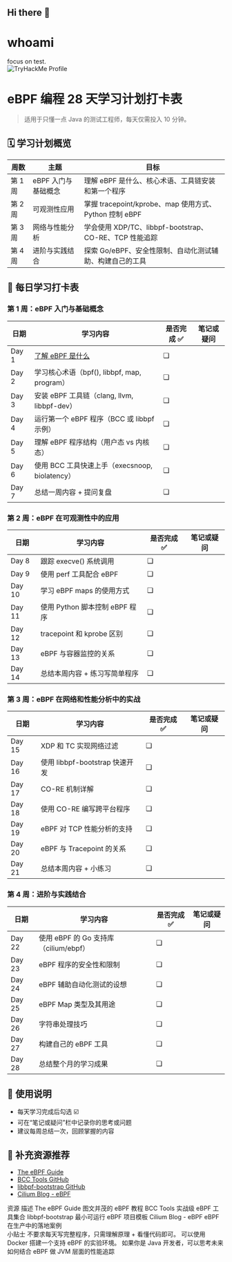 ## Hi there 👋

<!--
**veriyoung/veriyoung** is a ✨ _special_ ✨ repository because its `README.md` (this file) appears on your GitHub profile.

Here are some ideas to get you started:

- 🔭 I’m currently working on ...
- 🌱 I’m currently learning ...
- 👯 I’m looking to collaborate on ...
- 🤔 I’m looking for help with ...
- 💬 Ask me about ...
- 📫 How to reach me: ...
- 😄 Pronouns: ...
- ⚡ Fun fact: ...
-->
# whoami
focus on test.  
![TryHackMe Profile](https://tryhackme-badges.s3.amazonaws.com/VeryYoung.png)  

# eBPF 编程 28 天学习计划打卡表

> 适用于只懂一点 Java 的测试工程师，每天仅需投入 10 分钟。

## 🗓️ 学习计划概览

| 周数 | 主题 | 目标 |
|------|------|------|
| 第 1 周 | eBPF 入门与基础概念 | 理解 eBPF 是什么、核心术语、工具链安装和第一个程序 |
| 第 2 周 | 可观测性应用 | 掌握 tracepoint/kprobe、map 使用方式、Python 控制 eBPF |
| 第 3 周 | 网络与性能分析 | 学会使用 XDP/TC、libbpf-bootstrap、CO-RE、TCP 性能追踪 |
| 第 4 周 | 进阶与实践结合 | 探索 Go/eBPF、安全性限制、自动化测试辅助、构建自己的工具 |

## 📅 每日学习打卡表

### 第 1 周：eBPF 入门与基础概念

| 日期 | 学习内容 | 是否完成 ✅ | 笔记或疑问 |
|------|----------|-------------|--------------|
| Day 1 | [了解 eBPF 是什么](https://ebpf.io/what-is-ebpf/) | ❏ |  |
| Day 2 | 学习核心术语（bpf(), libbpf, map, program） | ❏ |  |
| Day 3 | 安装 eBPF 工具链（clang, llvm, libbpf-dev） | ❏ |  |
| Day 4 | 运行第一个 eBPF 程序（BCC 或 libbpf 示例） | ❏ |  |
| Day 5 | 理解 eBPF 程序结构（用户态 vs 内核态） | ❏ |  |
| Day 6 | 使用 BCC 工具快速上手（execsnoop, biolatency） | ❏ |  |
| Day 7 | 总结一周内容 + 提问复盘 | ❏ |  |

### 第 2 周：eBPF 在可观测性中的应用

| 日期 | 学习内容 | 是否完成 ✅ | 笔记或疑问 |
|------|----------|-------------|--------------|
| Day 8 | 跟踪 execve() 系统调用 | ❏ |  |
| Day 9 | 使用 perf 工具配合 eBPF | ❏ |  |
| Day 10 | 学习 eBPF maps 的使用方式 | ❏ |  |
| Day 11 | 使用 Python 脚本控制 eBPF 程序 | ❏ |  |
| Day 12 | tracepoint 和 kprobe 区别 | ❏ |  |
| Day 13 | eBPF 与容器监控的关系 | ❏ |  |
| Day 14 | 总结本周内容 + 练习写简单程序 | ❏ |  |

### 第 3 周：eBPF 在网络和性能分析中的实战

| 日期 | 学习内容 | 是否完成 ✅ | 笔记或疑问 |
|------|----------|-------------|--------------|
| Day 15 | XDP 和 TC 实现网络过滤 | ❏ |  |
| Day 16 | 使用 libbpf-bootstrap 快速开发 | ❏ |  |
| Day 17 | CO-RE 机制详解 | ❏ |  |
| Day 18 | 使用 CO-RE 编写跨平台程序 | ❏ |  |
| Day 19 | eBPF 对 TCP 性能分析的支持 | ❏ |  |
| Day 20 | eBPF 与 Tracepoint 的关系 | ❏ |  |
| Day 21 | 总结本周内容 + 小练习 | ❏ |  |

### 第 4 周：进阶与实践结合

| 日期 | 学习内容 | 是否完成 ✅ | 笔记或疑问 |
|------|----------|-------------|--------------|
| Day 22 | 使用 eBPF 的 Go 支持库（cilium/ebpf） | ❏ |  |
| Day 23 | eBPF 程序的安全性和限制 | ❏ |  |
| Day 24 | eBPF 辅助自动化测试的设想 | ❏ |  |
| Day 25 | eBPF Map 类型及其用途 | ❏ |  |
| Day 26 | 字符串处理技巧 | ❏ |  |
| Day 27 | 构建自己的 eBPF 工具 | ❏ |  |
| Day 28 | 总结整个月的学习成果 | ❏ |  |

## 📝 使用说明

- 每天学习完成后勾选 ☑️
- 可在“笔记或疑问”栏中记录你的思考或问题
- 建议每周总结一次，回顾掌握的内容

## 🧠 补充资源推荐

- [The eBPF Guide](https://qmonnet.github.io/ebpf-guide/)
- [BCC Tools GitHub](https://github.com/iovisor/bcc)
- [libbpf-bootstrap GitHub](https://github.com/libbpf/libbpf-bootstrap)
- [Cilium Blog - eBPF](https://isovalent.com/blog)

资源	描述
The eBPF Guide	图文并茂的 eBPF 教程
BCC Tools	实战级 eBPF 工具集合
libbpf-bootstrap	最小可运行 eBPF 项目模板
Cilium Blog - eBPF	eBPF 在生产中的落地案例  
 小贴士
不要求每天写完整程序，只需理解原理 + 看懂代码即可。
可以使用 Docker 搭建一个支持 eBPF 的实验环境。
如果你是 Java 开发者，可以思考未来如何结合 eBPF 做 JVM 层面的性能追踪
